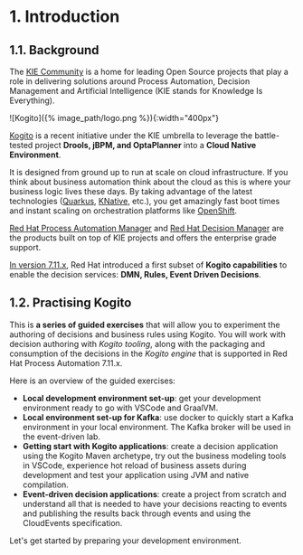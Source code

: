 # 1. Introduction

## 1.1. Background

The [KIE Community](https://kie.org/) is a home for leading Open Source projects that play a role in delivering solutions around Process Automation, Decision Management and Artificial Intelligence (KIE stands for Knowledge Is Everything).

![Kogito]({%  image_path/logo.png %}){:width="400px"}

[Kogito](https://kogito.kie.org/) is a recent initiative under the KIE umbrella to leverage the battle-tested project **Drools, jBPM, and OptaPlanner** into a **Cloud Native Environment**.

It is designed from ground up to run at scale on cloud infrastructure. If you think about business automation think about the cloud as this is where your business logic lives these days. By taking advantage of the latest technologies ([Quarkus](https://quarkus.io/), [KNative](https://knative.dev/), etc.), you get amazingly fast boot times and instant scaling on orchestration platforms like [OpenShift][ocp].

[Red Hat Process Automation Manager][rhpam] and [Red Hat Decision Manager][rhdm] are the products built on top of KIE projects and offers the enterprise grade support.

[In version 7.11.x][announce], Red Hat introduced a first subset of **Kogito capabilities** to enable the decision services: **DMN, Rules, Event Driven Decisions**.

[rhpam]:https://www.redhat.com/en/technologies/jboss-middleware/process-automation-manager
[rhdm]:https://www.redhat.com/en/technologies/jboss-middleware/decision-manager
[announce]:https://www.redhat.com/en/about/press-releases/red-hat-rewrites-business-automation-playbook-end-end-kubernetes-native-decision-management-capabilities
[ocp]:https://www.redhat.com/en/technologies/cloud-computing/openshift

## 1.2. Practising Kogito

This is **a series of guided exercises** that will allow you to experiment the authoring of decisions and business rules using Kogito. You will work with decision authoring with _Kogito tooling_, along with the packaging and consumption of the decisions in the _Kogito engine_ that is supported in Red Hat Process Automation 7.11.x.

Here is an overview of the guided exercises:

- **Local development environment set-up**: get your development environment ready to go with VSCode and GraalVM.
- **Local environment set-up for Kafka**: use docker to quickly start a Kafka environment in your local environment. The Kafka broker will be used in the event-driven lab. 
- **Getting start with Kogito applications**: create a decision application using the Kogito Maven archetype, try out the business modeling tools in VSCode, experience hot reload of business assets during development and test your application using JVM and native compilation.
- **Event-driven decision applications**: create a project from scratch and understand all that is needed to have your decisions reacting to events and publishing the results back through events and using the CloudEvents specification.

Let's get started by preparing your development environment.